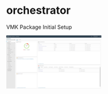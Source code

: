 # orchestrator

VMK Package Initial Setup

[<img src="https://github.com/vmware-cmbu-seak/aria-automation/blob/main/docs/images/orch_setup_thumbnail.png?raw=true" width="50%">](https://youtu.be/tzHkcPne32I "Install \"com.vmk.package\"")